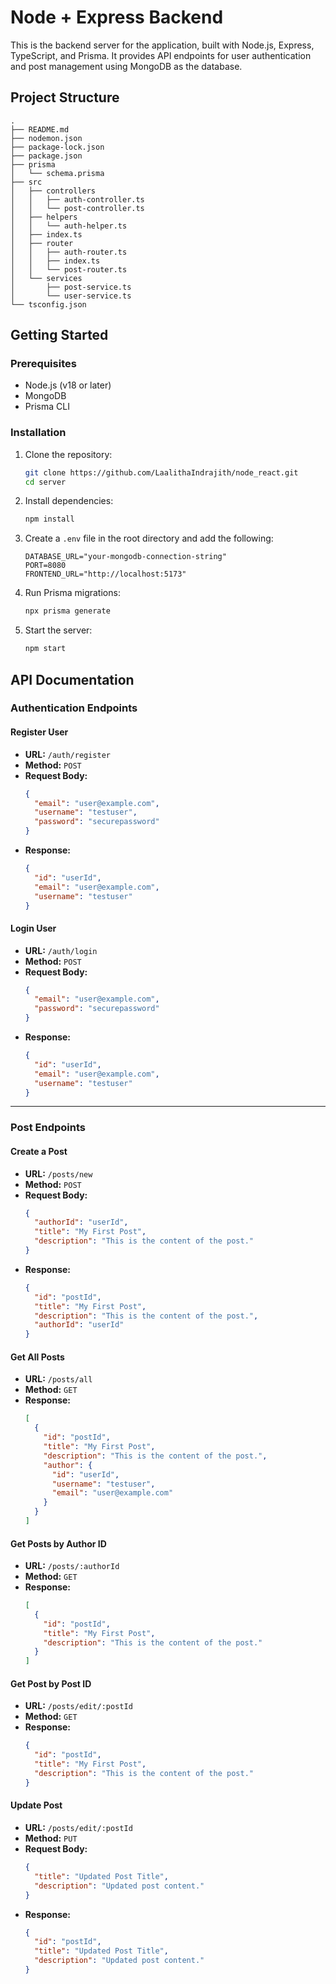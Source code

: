 # Node + Express Backend

This is the backend server for the application, built with Node.js, Express, TypeScript, and Prisma. It provides API endpoints for user authentication and post management using MongoDB as the database.

## Project Structure

```
.
├── README.md
├── nodemon.json
├── package-lock.json
├── package.json
├── prisma
│   └── schema.prisma
├── src
│   ├── controllers
│   │   ├── auth-controller.ts
│   │   └── post-controller.ts
│   ├── helpers
│   │   └── auth-helper.ts
│   ├── index.ts
│   ├── router
│   │   ├── auth-router.ts
│   │   ├── index.ts
│   │   └── post-router.ts
│   └── services
│       ├── post-service.ts
│       └── user-service.ts
└── tsconfig.json
```

## Getting Started

### Prerequisites
- Node.js (v18 or later)
- MongoDB
- Prisma CLI

### Installation
1. Clone the repository:
   ```sh
   git clone https://github.com/LaalithaIndrajith/node_react.git
   cd server
   ```

2. Install dependencies:
   ```sh
   npm install
   ```

3. Create a `.env` file in the root directory and add the following:
   ```env
   DATABASE_URL="your-mongodb-connection-string"
   PORT=8080
   FRONTEND_URL="http://localhost:5173"
   ```

4. Run Prisma migrations:
   ```sh
   npx prisma generate
   ```

5. Start the server:
   ```sh
   npm start
   ```

## API Documentation

### Authentication Endpoints

#### Register User
- **URL:** `/auth/register`
- **Method:** `POST`
- **Request Body:**
  ```json
  {
    "email": "user@example.com",
    "username": "testuser",
    "password": "securepassword"
  }
  ```
- **Response:**
  ```json
  {
    "id": "userId",
    "email": "user@example.com",
    "username": "testuser"
  }
  ```

#### Login User
- **URL:** `/auth/login`
- **Method:** `POST`
- **Request Body:**
  ```json
  {
    "email": "user@example.com",
    "password": "securepassword"
  }
  ```
- **Response:**
  ```json
  {
    "id": "userId",
    "email": "user@example.com",
    "username": "testuser"
  }
  ```

---

### Post Endpoints

#### Create a Post
- **URL:** `/posts/new`
- **Method:** `POST`
- **Request Body:**
  ```json
  {
    "authorId": "userId",
    "title": "My First Post",
    "description": "This is the content of the post."
  }
  ```
- **Response:**
  ```json
  {
    "id": "postId",
    "title": "My First Post",
    "description": "This is the content of the post.",
    "authorId": "userId"
  }
  ```

#### Get All Posts
- **URL:** `/posts/all`
- **Method:** `GET`
- **Response:**
  ```json
  [
    {
      "id": "postId",
      "title": "My First Post",
      "description": "This is the content of the post.",
      "author": {
        "id": "userId",
        "username": "testuser",
        "email": "user@example.com"
      }
    }
  ]
  ```

#### Get Posts by Author ID
- **URL:** `/posts/:authorId`
- **Method:** `GET`
- **Response:**
  ```json
  [
    {
      "id": "postId",
      "title": "My First Post",
      "description": "This is the content of the post."
    }
  ]
  ```

#### Get Post by Post ID
- **URL:** `/posts/edit/:postId`
- **Method:** `GET`
- **Response:**
  ```json
  {
    "id": "postId",
    "title": "My First Post",
    "description": "This is the content of the post."
  }
  ```

#### Update Post
- **URL:** `/posts/edit/:postId`
- **Method:** `PUT`
- **Request Body:**
  ```json
  {
    "title": "Updated Post Title",
    "description": "Updated post content."
  }
  ```
- **Response:**
  ```json
  {
    "id": "postId",
    "title": "Updated Post Title",
    "description": "Updated post content."
  }
  ```


